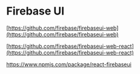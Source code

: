# Firebase UI



[https://github.com/firebase/firebaseui-web](https://github.com/firebase/firebaseui-web)

[https://github.com/firebase/firebaseui-web-react](https://github.com/firebase/firebaseui-web-react)

[https://www.npmjs.com/package/react-firebaseui  
](https://www.npmjs.com/package/react-firebaseui
)

